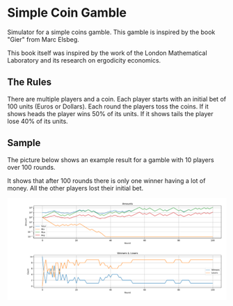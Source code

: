 # Simple Coin Gamble
Simulator for a simple coins gamble.
This gamble is inspired by the book "Gier" from Marc Elsbeg.

This book itself was inspired by the work of the London Mathematical Laboratory and its research on ergodicity economics.

## The Rules
There are multiple players and a coin.
Each player starts with an initial bet of 100 units (Euros or Dollars).
Each round the players toss the coins.
If it shows heads the player wins 50% of its units.
If it shows tails the player lose 40% of its units.

## Sample
The picture below shows an example result for a gamble with 10 players over 100 rounds.

It shows that after 100 rounds there is only one winner having a lot of money.
All the other players lost their initial bet.

![Sample](docs/sample.png)
